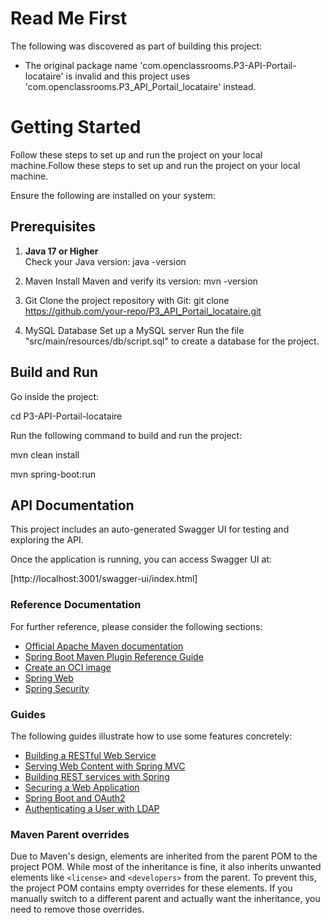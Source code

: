 # Read Me First
The following was discovered as part of building this project:

* The original package name 'com.openclassrooms.P3-API-Portail-locataire' is invalid and this project uses 'com.openclassrooms.P3_API_Portail_locataire' instead.

# Getting Started

Follow these steps to set up and run the project on your local machine.Follow these steps to set up and run the project on your local machine.

Ensure the following are installed on your system:

## Prerequisites

1. **Java 17 or Higher**  
   Check your Java version:
   java -version

2. Maven
   Install Maven and verify its version:
   mvn -version

3. Git
   Clone the project repository with Git:
   git clone https://github.com/your-repo/P3_API_Portail_locataire.git

4. MySQL Database
   Set up a MySQL server
   Run the file "src/main/resources/db/script.sql" to create a database for the project.

## Build and Run

Go inside the project:

cd P3-API-Portail-locataire

Run the following command to build and run the project:

mvn clean install

mvn spring-boot:run

## API Documentation

This project includes an auto-generated Swagger UI for testing and exploring the API.

Once the application is running, you can access Swagger UI at:

[http://localhost:3001/swagger-ui/index.html]

### Reference Documentation
For further reference, please consider the following sections:

* [Official Apache Maven documentation](https://maven.apache.org/guides/index.html)
* [Spring Boot Maven Plugin Reference Guide](https://docs.spring.io/spring-boot/3.3.4/maven-plugin)
* [Create an OCI image](https://docs.spring.io/spring-boot/3.3.4/maven-plugin/build-image.html)
* [Spring Web](https://docs.spring.io/spring-boot/docs/3.3.4/reference/htmlsingle/index.html#web)
* [Spring Security](https://docs.spring.io/spring-boot/docs/3.3.4/reference/htmlsingle/index.html#web.security)

### Guides
The following guides illustrate how to use some features concretely:

* [Building a RESTful Web Service](https://spring.io/guides/gs/rest-service/)
* [Serving Web Content with Spring MVC](https://spring.io/guides/gs/serving-web-content/)
* [Building REST services with Spring](https://spring.io/guides/tutorials/rest/)
* [Securing a Web Application](https://spring.io/guides/gs/securing-web/)
* [Spring Boot and OAuth2](https://spring.io/guides/tutorials/spring-boot-oauth2/)
* [Authenticating a User with LDAP](https://spring.io/guides/gs/authenticating-ldap/)

### Maven Parent overrides

Due to Maven's design, elements are inherited from the parent POM to the project POM.
While most of the inheritance is fine, it also inherits unwanted elements like `<license>` and `<developers>` from the parent.
To prevent this, the project POM contains empty overrides for these elements.
If you manually switch to a different parent and actually want the inheritance, you need to remove those overrides.

